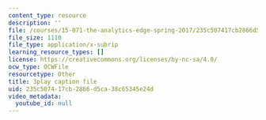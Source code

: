 ```yaml
---
content_type: resource
description: ''
file: /courses/15-071-the-analytics-edge-spring-2017/235c507417cb2866d5ca38c65345e24d_BKsi-Khu7Bs.srt
file_size: 1110
file_type: application/x-subrip
learning_resource_types: []
license: https://creativecommons.org/licenses/by-nc-sa/4.0/
ocw_type: OCWFile
resourcetype: Other
title: 3play caption file
uid: 235c5074-17cb-2866-d5ca-38c65345e24d
video_metadata:
  youtube_id: null
---
```

